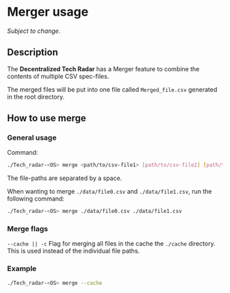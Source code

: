 # Merger usage

*Subject to change.*

## Description

The **Decentralized Tech Radar** has a Merger feature to combine the contents of multiple CSV spec-files.

The merged files will be put into one file called `Merged_file.csv` generated in the root directory.

## How to use merge

### General usage
Command:
```bash
./Tech_radar-<OS> merge <path/to/csv-file1> [path/to/csv-file2] [path/to/csv-file3] ...
```
The file-paths are separated by a space.

When wanting to merge `./data/file0.csv` and `./data/file1.csv`, run the following command:
```bash
./Tech_radar-<OS> merge ./data/file0.csv ./data/file1.csv
```

### Merge flags
`--cache || -c` Flag for merging all files in the cache the `./cache` directory. This is used instead of the individual file paths.

### Example
```bash
./Tech_radar-<OS> merge --cache
```

